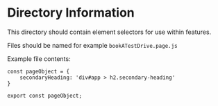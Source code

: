 # Directory Information

This directory should contain element selectors for use within features.

Files should be named for example `bookATestDrive.page.js`

Example file contents:

```
const pageObject = {
    secondaryHeading: 'div#app > h2.secondary-heading'
}

export const pageObject;
```
